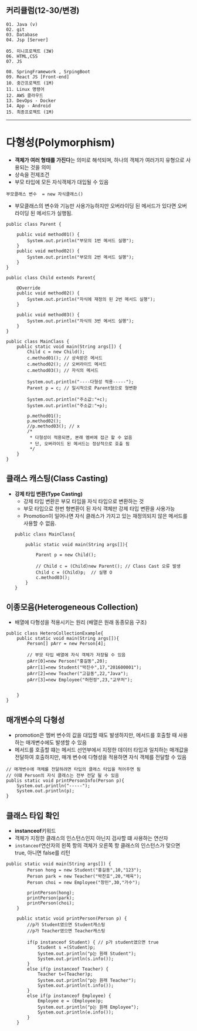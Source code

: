 ## 커리큘럼(12-30/변경)
```
01. Java (v)
02. git 
03. Database
04. Jsp [Server]

05. 미니프로젝트 (3W)
06. HTML,CSS  
07. JS

08. SpringFramework , SrpingBoot
09. React JS [Front-end]
10. 중간프로젝트 (1M)
11. Linux 명령어
12. AWS 클라우드
13. DevOps - Docker
14. App - Android
15. 최종프로젝트 (1M)
```
---

# 다형성(Polymorphism)
+ **객체가 여러 형태를 가진다**는 의미로 해석되며, 하나의 객체가 여러가지 유형으로 사용되는 것을 의미
+ 상속을 전제조건
+ 부모 타입에 모든 자식객체가 대입될 수 있음
```
부모클래스 변수  = new 자식클래스()
```
+ 부모클래스의 변수와 기능만 사용가능하지만 오버라이딩 된 메서드가 있다면 오버라이딩 된 메서드가 실행됨.

```
public class Parent {

	public void method01() {
		System.out.println("부모의 1번 메서드 실행");
	}
	public void method02() {
		System.out.println("부모의 2번 메서드 실행");
	}
}

public class Child extends Parent{

	@Override
	public void method02() {
		System.out.println("자식에 재정의 된 2번 메서드 실행");
	}
	
	public void method03() {
		System.out.println("자식의 3번 메서드 실행");
	}
}

public class MainClass {
	public static void main(String args[]) {
		Child c = new Child();
		c.method01(); // 상속받은 메서드
		c.method02(); // 오버라이드 메서드
		c.method03(); // 자식의 메서드
		
		System.out.println("----다형성 적용-----");
		Parent p = c; // 일시적으로 Parent형으로 형변환
		
		System.out.println("주소값:"+c);
		System.out.println("주소값:"+p);
		
		p.method01();
		p.method02();
		//p.method03(); // x
		/*
		 * 다형성이 적용되면, 본래 멤버에 접근 할 수 없음
		 * 단, 오버라이드 된 메서드는 정상적으로 호출 됨
		 */
	}
}
```
## 클래스 캐스팅(Class Casting)
+ **강제 타입 변환(Type Casting)**
	+ 강제 타입 변환은 부모 타입을 자식 타입으로 변환하는 것
	+ 부모 타입으로 한번 형변환이 된 자식 객체만 강제 타입 변환을 사용가능
	+ Promotion이 일어나면 자식 클래스가 가지고 있는 재정의되지 않은 메서드를 사용할 수 없음.
	```
	public class MainClass{

		public static void main(String args[]){

			Parent p = new Child();

			// Child c = (Child)new Parent(); // Class Cast 오류 발생
			Child c = (Child)p;  // 실행 O 
			c.method03();
		}
	}
	```

## 이종모음(Heterogeneous Collection)
+ 배열에 다형성을 적용시키는 원리 (배열은 원래 동종모음 구조)
```
public class HeteroCollectionExample{
	public static void main(String args[]){
		Person[] pArr = new Person[4];

		// 부모 타입 배열에 자식 객체가 저장될 수 있음
		pArr[0]=new Person("홍길동",20);
		pArr[1]=new Student("박진수",17,"201600001");
		pArr[2]=new Teacher("고길동",22,"Java");
		pArr[3]=new Employee("허헌정",23,"교무처");


	}
}
```

## 매개변수의 다형성
+ promotion은 멤버 변수의 값을 대입할 때도 발생하지만, 메서드를 호출할 때 사용하는 매개변수에도 발생할 수 있음
+ 메서드를 호출할 떄는 메서드 선언부에서 지정한 데이터 타입과 일치하는 매개값을 전달하여 호출하지만, 매개 변수에 다형성을 적용하면 자식 객체를 전달할 수 있음

```
// 매개변수에 객체를 전달하려면 타입의 클래스 타입을 적어주면 됨
// 이떄 Person의 자식 클래스는 전부 전달 될 수 있음
publis static void printPersonInfo(Person p){
	System.out.println("-----");
	System.out.println(p);
}
```

## 클래스 타입 확인
+ **instanceof**키워드
+ 객체가 지정한 클래스의 인스턴스인지 아닌지 검사할 떄 사용하는 연산자
+ ``instanceof``연산자의 왼쪽 항의 객체가 오른쪽 항 클래스의 인스턴스가 맞으면 true, 아니면 false를 리턴
```
public static void main(String args[]) {
		Person hong = new Student("홍길동",10,"123");
		Person park = new Teacher("박찬호",20,"체육");
		Person choi = new Employee("창민",30,"가수");
		
		printPerson(hong);
		printPerson(park);
		printPerson(choi);
	}
	
	public static void printPerson(Person p) {
		//p가 Student였으면 Student캐스팅
		//p가 Teacher였으면 Teacher캐스팅
		
		if(p instanceof Student) { // p가 student였으면 true
			Student s =(Student)p;
			System.out.println("p는 원래 Student");
			System.out.println(s.info());
		}
		else if(p instanceof Teacher) {
			Teacher t=(Teacher)p;
			System.out.println("p는 원래 Teacher");
			System.out.println(t.info());
		}
		else if(p instanceof Employee) {
			Employee e = (Employee)p;
			System.out.println("p는 원래 Employee");
			System.out.println(e.info());
		}
	}
```
